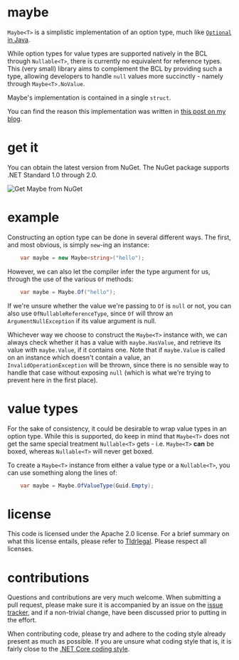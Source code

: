 # maybe
`Maybe<T>` is a simplistic implementation of an option type, much like [`Optional` in Java](https://docs.oracle.com/javase/8/docs/api/java/util/Optional.html).

While option types for value types are supported natively in the BCL through `Nullable<T>`, there is currently no equivalent for reference types. This (very small) library aims to complement the BCL by providing such a type, allowing developers to handle `null` values more succinctly - namely through `Maybe<T>.NoValue`.

Maybe's implementation is contained in a single `struct`.

You can find the reason this implementation was written in [this post on my blog](https://blog.aevitas.co.uk/maybe/).

# get it

You can obtain the latest version from NuGet. The NuGet package supports .NET Standard 1.0 through 2.0.

![Get Maybe from NuGet](http://i.imgur.com/HtIw28Z.png)

# example
Constructing an option type can be done in several different ways. The first, and most obvious, is simply `new`-ing an instance:

```csharp
    var maybe = new Maybe<string>("hello");
```
    
However, we can also let the compiler infer the type argument for us, through the use of the various `Of` methods:

```csharp
    var maybe = Maybe.Of("hello");
```

If we're unsure whether the value we're passing to `Of` is `null` or not, you can also use `OfNullableReferenceType`, since `Of` will throw an `ArgumentNullException` if its value argument is null.

Whichever way we choose to construct the `Maybe<T>` instance with, we can always check whether it has a value with `maybe.HasValue`, and retrieve its value with `maybe.Value`, if it contains one. Note that if `maybe.Value` is called on an instance which doesn't contain a value, an `InvalidOperationException` will be thrown, since there is no sensible way to handle that case without exposing `null` (which is what we're trying to prevent here in the first place).

# value types
For the sake of consistency, it could be desirable to wrap value types in an option type. While this is supported, do keep in mind that `Maybe<T>` does not get the same special treatment `Nullable<T>` gets - i.e. `Maybe<T>` **can** be boxed, whereas `Nullable<T>` will never get boxed. 

To create a `Maybe<T>` instance from either a value type or a `Nullable<T>`, you can use something along the lines of:

```csharp
    var maybe = Maybe.OfValueType(Guid.Empty);
```

# license
This code is licensed under the Apache 2.0 license. For a brief summary on what this license entails, please refer to [Tldrlegal](https://tldrlegal.com/license/apache-license-2.0-(apache-2.0)). Please respect all licenses.

# contributions
Questions and contributions are very much welcome. When submitting a pull request, please make sure it is accompanied by an issue on the [issue tracker](https://github.com/aevitas/maybe/issues), and if a non-trivial change, have been discussed prior to putting in the effort. 

When contributing code, please try and adhere to the coding style already present as much as possible. If you are unsure what coding style that is, it is fairly close to the [.NET Core coding style](https://github.com/dotnet/corefx/blob/master/Documentation/coding-guidelines/coding-style.md).
